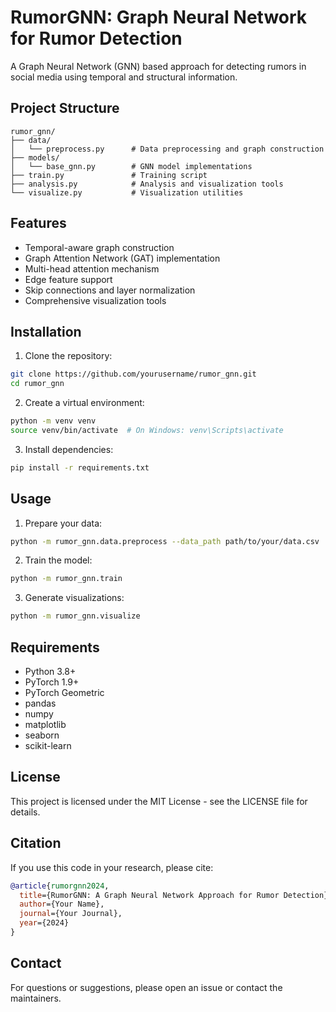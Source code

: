 # RumorGNN: Graph Neural Network for Rumor Detection

A Graph Neural Network (GNN) based approach for detecting rumors in social media using temporal and structural information.

## Project Structure

```
rumor_gnn/
├── data/
│   └── preprocess.py      # Data preprocessing and graph construction
├── models/
│   └── base_gnn.py        # GNN model implementations
├── train.py               # Training script
├── analysis.py            # Analysis and visualization tools
└── visualize.py           # Visualization utilities
```

## Features

- Temporal-aware graph construction
- Graph Attention Network (GAT) implementation
- Multi-head attention mechanism
- Edge feature support
- Skip connections and layer normalization
- Comprehensive visualization tools

## Installation

1. Clone the repository:
```bash
git clone https://github.com/yourusername/rumor_gnn.git
cd rumor_gnn
```

2. Create a virtual environment:
```bash
python -m venv venv
source venv/bin/activate  # On Windows: venv\Scripts\activate
```

3. Install dependencies:
```bash
pip install -r requirements.txt
```

## Usage

1. Prepare your data:
```bash
python -m rumor_gnn.data.preprocess --data_path path/to/your/data.csv
```

2. Train the model:
```bash
python -m rumor_gnn.train
```

3. Generate visualizations:
```bash
python -m rumor_gnn.visualize
```

## Requirements

- Python 3.8+
- PyTorch 1.9+
- PyTorch Geometric
- pandas
- numpy
- matplotlib
- seaborn
- scikit-learn

## License

This project is licensed under the MIT License - see the LICENSE file for details.

## Citation

If you use this code in your research, please cite:

```bibtex
@article{rumorgnn2024,
  title={RumorGNN: A Graph Neural Network Approach for Rumor Detection},
  author={Your Name},
  journal={Your Journal},
  year={2024}
}
```

## Contact

For questions or suggestions, please open an issue or contact the maintainers. 
